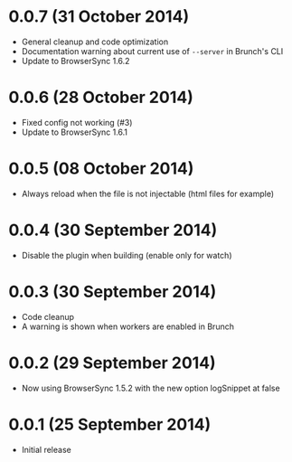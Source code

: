 # 0.0.7 (31 October 2014)
* General cleanup and code optimization
* Documentation warning about current use of `--server` in Brunch's CLI
* Update to BrowserSync 1.6.2

# 0.0.6 (28 October 2014)
* Fixed config not working (#3)
* Update to BrowserSync 1.6.1

# 0.0.5 (08 October 2014)
* Always reload when the file is not injectable (html files for example)

# 0.0.4 (30 September 2014)
* Disable the plugin when building (enable only for watch)

# 0.0.3 (30 September 2014)
* Code cleanup
* A warning is shown when workers are enabled in Brunch

# 0.0.2 (29 September 2014)
* Now using BrowserSync 1.5.2 with the new option logSnippet at false

# 0.0.1 (25 September 2014)
* Initial release